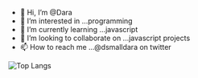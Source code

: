 - 👋 Hi, I’m @Dara
- 👀 I’m interested in ...programming
- 🌱 I’m currently learning ...javascript
- 💞️ I’m looking to collaborate on ...javascript projects
- 📫 How to reach me ...@dsmalldara on twitter

![Top Langs](https://github-readme-stats.vercel.app/api/top-langs/?username=DreadedHippy&theme=gruvbox)

<!---
Dsmalldara/Dsmalldara is a ✨ special ✨ repository because its `README.md` (this file) appears on your GitHub profile.
You can click the Preview link to take a look at your changes.
--->
